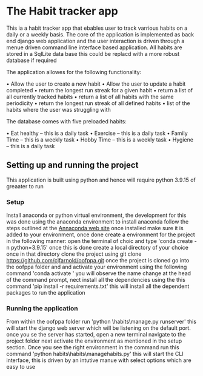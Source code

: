 # The Habit tracker app

This ia a habit tracker app that ebables user to track varrious habits on a daily or a weekly basis. The core of the application is implemented as back end django web application and the user interaction is driven through a menue driven command line interface based application. All habits are stored in a SqlLite data base this could be replacd with a more robust database if required

The application allowes for the following functionality:

• Allow the user to create a new habit
• Allow the user to update a habit completed
• return the longest run streak for a given habit
• return a list of all currently tracked habits
• return a list of all habits with the same periodicity
• return the longest run streak of all defined habits
• list of the habits where the user was struggling with


The database comes with five preloaded habits:

• Eat healthy – this is a daily task
• Exercise – this is a daily task
• Family Time – this is a weekly task
• Hobby Time – this is a weekly task
• Hygiene – this is a daily task


## Setting up and running the project
This application is built using python and hence will require python 3.9.15 of greaater to run
### Setup
Install anaconda or python virtual environment, the development for this was done using the anaconda environment to install anaconda follow the steps outlined at the [Annaconda web site](https://www.anaconda.com) once installed make sure it is added to your environment, once done create a environment for the project in the following manner:
open the terminal of choic and type 'conda create -n <your environment name> python=3.9.15' once this is done create a local directory of your choice once in that directory clone the project using git clone https://github.com/cjfarnold/oofppa.git  once the project is cloned go into the oofppa folder and and activate your environment using the following command 'conda activate <your environment name>' you will observe the name change at the head of the command prompt, nect install all the dependencies using the this command 'pip install -r requirements.txt' this will install all the dependent packages to run the application

### Running the application
From within the oofppa folder run 'python \habits\manage.py runserver' this will start the django web server which will be listening on the default port. once you se the server has started, open a new terminal navigate to the project folder next activate the environment as mentioned in the setup section. Once you see the right environment in the command run this command 'python habits\habits\managehabits.py' this will start the CLI interface, this is driven by an intutive manue with select options which are easy to use

